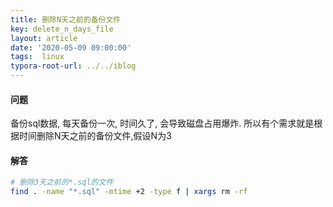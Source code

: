 ```yaml
---
title: 删除N天之前的备份文件
key: delete_n_days_file
layout: article
date: '2020-05-09 09:00:00'
tags:  linux
typora-root-url: ../../iblog
---
```


#### 问题

备份sql数据, 每天备份一次, 时间久了, 会导致磁盘占用爆炸. 所以有个需求就是根据时间删除N天之前的备份文件,假设N为3

#### 解答

```bash
# 删除3天之前的*.sql的文件
find . -name "*.sql" -mtime +2 -type f | xargs rm -rf
```

